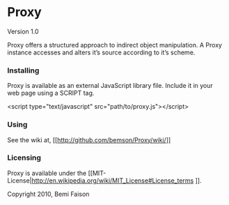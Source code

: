 # Proxy

Version 1.0

Proxy offers a structured approach to indirect object manipulation. A Proxy instance accesses and alters it’s source according to it’s scheme.

### Installing

Proxy is available as an external JavaScript library file. Include it in your web page using a SCRIPT tag.

&lt;script type="text/javascript" src="path/to/proxy.js"&gt;&lt;/script&gt;

### Using

See the wiki at, [[http://github.com/bemson/Proxy/wiki/]]

### Licensing

Proxy is available under the [[MIT-License|http://en.wikipedia.org/wiki/MIT_License#License_terms
]].

Copyright 2010, Bemi Faison
